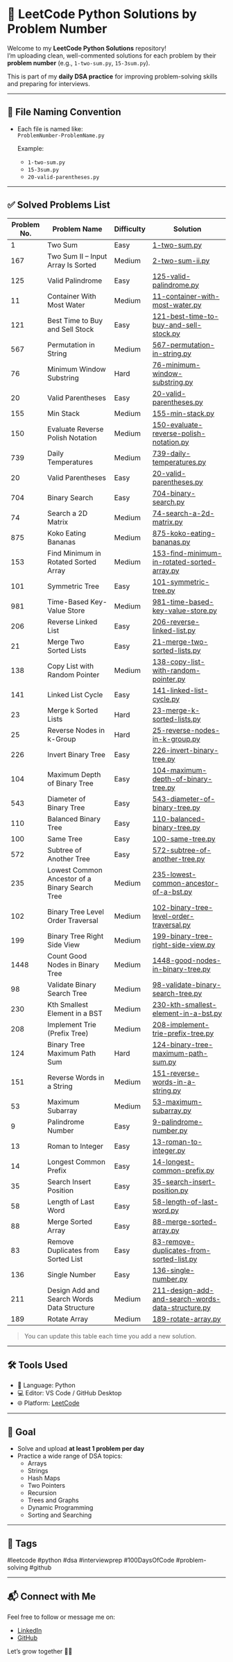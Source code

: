 # 🧠 LeetCode Python Solutions by Problem Number

Welcome to my **LeetCode Python Solutions** repository!  
I’m uploading clean, well-commented solutions for each problem by their **problem number** (e.g., `1-two-sum.py`, `15-3sum.py`).

This is part of my **daily DSA practice** for improving problem-solving skills and preparing for interviews.

---

## 📁 File Naming Convention

- Each file is named like:  
  `ProblemNumber-ProblemName.py`

  Example:
  - `1-two-sum.py`
  - `15-3sum.py`
  - `20-valid-parentheses.py`

---

## ✅ Solved Problems List

| Problem No. | Problem Name | Difficulty | Solution |
|-------------|--------------|------------|----------|
| 1 | Two Sum | Easy | [1-two-sum.py](1-two-sum.py) |
| 167 | Two Sum II – Input Array Is Sorted | Medium | [2-two-sum-ii.py](2-two-sum-ii.py) |
| 125 | Valid Palindrome | Easy | [125-valid-palindrome.py](125-valid-palindrome.py) |
| 11 | Container With Most Water | Medium | [11-container-with-most-water.py](11-container-with-most-water.py) |
| 121 | Best Time to Buy and Sell Stock | Easy | [121-best-time-to-buy-and-sell-stock.py](121-best-time-to-buy-and-sell-stock.py) |
| 567 | Permutation in String | Medium | [567-permutation-in-string.py](567-permutation-in-string.py) |
| 76 | Minimum Window Substring | Hard | [76-minimum-window-substring.py](76-minimum-window-substring.py) |
| 20 | Valid Parentheses | Easy | [20-valid-parentheses.py](20-valid-parentheses.py) |
| 155 | Min Stack | Medium | [155-min-stack.py](155-min-stack.py) |
| 150 | Evaluate Reverse Polish Notation | Medium | [150-evaluate-reverse-polish-notation.py](150-evaluate-reverse-polish-notation.py) |
| 739 | Daily Temperatures | Medium | [739-daily-temperatures.py](739-daily-temperatures.py) |
| 20  | Valid Parentheses | Easy   | [20-valid-parentheses.py](20-valid-parentheses.py) |
| 704  | Binary Search     | Easy   | [704-binary-search.py](704-binary-search.py) |
| 74 | Search a 2D Matrix | Medium | [74-search-a-2d-matrix.py](74-search-a-2d-matrix.py) | 
| 875 | Koko Eating Bananas | Medium | [875-koko-eating-bananas.py](875-koko-eating-bananas.py) | 
| 153 | Find Minimum in Rotated Sorted Array | Medium | [153-find-minimum-in-rotated-sorted-array.py](153-find-minimum-in-rotated-sorted-array.py) | 
| 101 | Symmetric Tree | Easy | [101-symmetric-tree.py](101-symmetric-tree.py) | 
| 981 | Time-Based Key-Value Store | Medium | [981-time-based-key-value-store.py](981-time-based-key-value-store.py) | 
| 206 | Reverse Linked List | Easy | [206-reverse-linked-list.py](206-reverse-linked-list.py) |
| 21 | Merge Two Sorted Lists | Easy | [21-merge-two-sorted-lists.py](21-merge-two-sorted-lists.py) | 
| 138 | Copy List with Random Pointer | Medium | [138-copy-list-with-random-pointer.py](138-copy-list-with-random-pointer.py) |
| 141 | Linked List Cycle | Easy | [141-linked-list-cycle.py](141-linked-list-cycle.py) |
| 23 | Merge k Sorted Lists | Hard | [23-merge-k-sorted-lists.py](23-merge-k-sorted-lists.py) |
| 25 | Reverse Nodes in k-Group | Hard | [25-reverse-nodes-in-k-group.py](25-reverse-nodes-in-k-group.py) |
| 226 | Invert Binary Tree | Easy | [226-invert-binary-tree.py](226-invert-binary-tree.py) |
| 104 | Maximum Depth of Binary Tree | Easy | [104-maximum-depth-of-binary-tree.py](104-maximum-depth-of-binary-tree.py) |
| 543 | Diameter of Binary Tree | Easy | [543-diameter-of-binary-tree.py](543-diameter-of-binary-tree.py) |
| 110 | Balanced Binary Tree | Easy | [110-balanced-binary-tree.py](110-balanced-binary-tree.py) |
| 100 | Same Tree | Easy | [100-same-tree.py](100-same-tree.py) |
| 572 | Subtree of Another Tree | Easy | [572-subtree-of-another-tree.py](572-subtree-of-another-tree.py) |
| 235 | Lowest Common Ancestor of a Binary Search Tree | Medium | [235-lowest-common-ancestor-of-a-bst.py](235-lowest-common-ancestor-of-a-bst.py) |
| 102 | Binary Tree Level Order Traversal | Medium | [102-binary-tree-level-order-traversal.py](102-binary-tree-level-order-traversal.py) |
| 199 | Binary Tree Right Side View | Medium | [199-binary-tree-right-side-view.py](199-binary-tree-right-side-view.py) |
| 1448 | Count Good Nodes in Binary Tree | Medium | [1448-good-nodes-in-binary-tree.py](1448-good-nodes-in-binary-tree.py) |
| 98 | Validate Binary Search Tree | Medium | [98-validate-binary-search-tree.py](98-validate-binary-search-tree.py) |
| 230 | Kth Smallest Element in a BST | Medium | [230-kth-smallest-element-in-a-bst.py](230-kth-smallest-element-in-a-bst.py) |
| 208 | Implement Trie (Prefix Tree) | Medium | [208-implement-trie-prefix-tree.py](208-implement-trie-prefix-tree.py) |
| 124 | Binary Tree Maximum Path Sum | Hard | [124-binary-tree-maximum-path-sum.py](124-binary-tree-maximum-path-sum.py) |
| 151 | Reverse Words in a String | Medium | [151-reverse-words-in-a-string.py](151-reverse-words-in-a-string.py) |
| 53 | Maximum Subarray | Medium | [53-maximum-subarray.py](53-maximum-subarray.py) |
| 9 | Palindrome Number | Easy | [9-palindrome-number.py](9-palindrome-number.py) |
| 13 | Roman to Integer | Easy | [13-roman-to-integer.py](13-roman-to-integer.py) |
| 14 | Longest Common Prefix | Easy | [14-longest-common-prefix.py](14-longest-common-prefix.py) |
| 35 | Search Insert Position | Easy | [35-search-insert-position.py](35-search-insert-position.py) |
| 58  | Length of Last Word     | Easy | [58-length-of-last-word.py](58-length-of-last-word.py) |
| 88  | Merge Sorted Array | Easy | [88-merge-sorted-array.py](88-merge-sorted-array.py) 
| 83 | Remove Duplicates from Sorted List | Easy | [83-remove-duplicates-from-sorted-list.py](83-remove-duplicates-from-sorted-list.py) |
| 136 | Single Number | Easy | [136-single-number.py](136-single-number.py) |
| 211 | Design Add and Search Words Data Structure | Medium | [211-design-add-and-search-words-data-structure.py](211-design-add-and-search-words-data-structure.py) |
| 189 | Rotate Array | Medium | [189-rotate-array.py](189-rotate-array.py) |













> You can update this table each time you add a new solution.

---

## 🛠️ Tools Used

- 🐍 Language: Python
- 💻 Editor: VS Code / GitHub Desktop
- 🌐 Platform: [LeetCode](https://leetcode.com/)

---

## 🎯 Goal

- Solve and upload **at least 1 problem per day**
- Practice a wide range of DSA topics:
  - Arrays
  - Strings
  - Hash Maps
  - Two Pointers
  - Recursion
  - Trees and Graphs
  - Dynamic Programming
  - Sorting and Searching

---

## 🔖 Tags

#leetcode #python #dsa #interviewprep #100DaysOfCode #problem-solving #github

---

## 📬 Connect with Me

Feel free to follow or message me on:
- [LinkedIn](https://www.linkedin.com/in/somanathp) 
- [GitHub](https://github.com/SomanathPattanashetti/leetcode-python-solutions)

Let’s grow together 💪🚀
